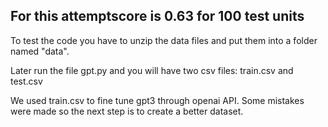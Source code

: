 ## For this attemptscore is 0.63 for 100 test units

To test the code you have to unzip the data files and put them into a folder named "data".

Later run the file gpt.py and you will have two csv files: train.csv and test.csv

We used train.csv to fine tune gpt3 through openai API.
Some mistakes were made so the next step is to create a better dataset.

